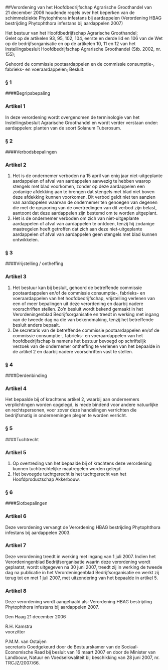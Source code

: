 <meta http-equiv='Content-Type' content='text/html; charset=utf-8' />

##Verordening van het Hoofdbedrijfschap Agrarische Groothandel van 21 december 2006 houdende regels over het beperken van de schimmelziekte Phytophthora infestans bij aardappelen (Verordening HBAG bestrijding Phytophthora infestans bij aardappelen 2007)

Het bestuur van het Hoofdbedrijfschap Agrarische Groothandel;  
Gelet op de artikelen 93, 95, 102, 104, eerste en derde lid en 106 van de Wet op de bedrijfsorganisatie en op de artikelen 10, 11 en 12 van het Instellingsbesluit Hoofdbedrijfschap Agrarische Groothandel (Stb. 2002, nr. 155);

Gehoord de commissie pootaardappelen en de commissie consumptie-, fabrieks- en voeraardappelen;
Besluit:     
### §  1  

####Begripsbepaling

### Artikel  1  

In deze verordening wordt overgenomen de terminologie van het Instellingsbesluit Agrarische Groothandel en wordt verder verstaan onder: aardappelen: planten van de soort Solanum Tuberosum. 

### §  2  

####Verbodsbepalingen

### Artikel  2  

1.  Het is de ondernemer verboden na 15 april van enig jaar niet-uitgeplante aardappelen of afval van aardappelen aanwezig te hebben waarop stengels met blad voorkomen, zonder op deze aardappelen een zodanige afdekking aan te brengen dat stengels met blad niet boven deze afdekking kunnen voorkomen. Dit verbod geldt niet ten aanzien van aardappelen waarvan de ondernemer ten genoegen van degenen die met de opsporing van de overtredingen van dit verbod zijn belast, aantoont dat deze aardappelen zijn bestemd om te worden uitgeplant.   
2.  Het is de ondernemer verboden om zich van niet-uitgeplante aardappelen of afval van aardappelen te ontdoen, tenzij hij zodanige maatregelen heeft getroffen dat zich aan deze niet-uitgeplante aardappelen of afval van aardappelen geen stengels met blad kunnen ontwikkelen.  

### §  3  

####Vrijstelling / ontheffing

### Artikel  3  

1.  Het bestuur kan bij besluit, gehoord de betreffende commissie pootaardappelen en/of de commissie consumptie-, fabrieks- en voeraardappelen van het hoofdbedrijfschap, vrijstelling verlenen van een of meer bepalingen uit deze verordening en daarbij nadere voorschriften stellen. Zo’n besluit wordt bekend gemaakt in het Verordeningenblad Bedrijfsorganisatie en treedt in werking met ingang van de tweede dag na die van bekendmaking, tenzij het betreffende besluit anders bepaalt.   
2.  De secretaris van de betreffende commissie pootaardappelen en/of de commissie consumptie-, fabrieks- en voeraardappelen van het hoofdbedrijfschap is namens het bestuur bevoegd op schriftelijk verzoek van de ondernemer ontheffing te verlenen van het bepaalde in de artikel 2 en daarbij nadere voorschriften vast te stellen.  

### §  4  

####Derdenbinding

### Artikel  4  

Het bepaalde bij of krachtens artikel 2, waarbij aan ondernemers verplichtingen worden opgelegd, is mede bindend voor andere natuurlijke en rechtspersonen, voor zover deze handelingen verrichten die bedrijfsmatig in ondernemingen plegen te worden verricht. 

### §  5  

####Tuchtrecht

### Artikel  5  

1.  Op overtreding van het bepaalde bij of krachtens deze verordening kunnen tuchtrechtelijke maatregelen worden gelegd.   
2.  Het bevoegde tuchtgerecht is het tuchtgerecht van het Hoofdproductschap Akkerbouw.  

### §  6  

####Slotbepalingen

### Artikel  6  

Deze verordening vervangt de Verordening HBAG bestrijding Phytophthora infestans bij aardappelen 2003. 

### Artikel  7  

Deze verordening treedt in werking met ingang van 1 juli 2007. Indien het Verordeningenblad Bedrijfsorganisatie waarin deze verordening wordt geplaatst, wordt uitgegeven na 30 juni 2007, treedt zij in werking de tweede dag na publicatie in het Verordeningenblad Bedrijfsorganisatie en werkt zij terug tot en met 1 juli 2007, met uitzondering van het bepaalde in artikel 5. 

### Artikel  8  

Deze verordening wordt aangehaald als: Verordening HBAG bestrijding Phytophthora infestans bij aardappelen 2007. 

Den Haag 
21 december 2006   

R.H. Kamstra  
voorzitter  

P.M.M. van Ostaijen  
secretaris   Goedgekeurd door de Bestuurskamer van de Sociaal-Economische Raad bij besluit van 16 maart 2007 en door de Minister van Landbouw, Natuur en Voedselkwaliteit bij beschikking van 28 juni 2007, nr. TRCJZ/2007/66.    
